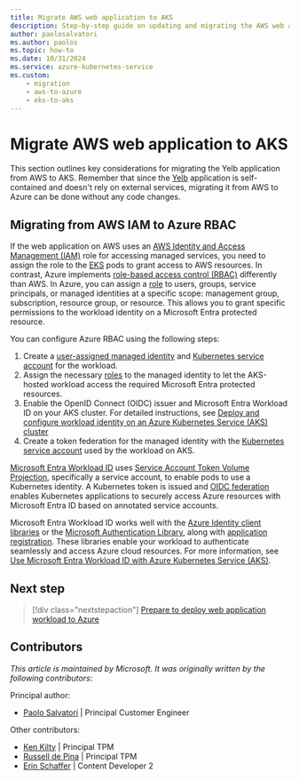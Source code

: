 ```yaml
---
title: Migrate AWS web application to AKS
description: Step-by-step guide on updating and migrating the AWS web application to Azure Kubernetes Service (AKS).
author: paolosalvatori
ms.author: paolos
ms.topic: how-to
ms.date: 10/31/2024
ms.service: azure-kubernetes-service
ms.custom: 
    - migration
    - aws-to-azure
    - eks-to-aks
---
```


# Migrate AWS web application to AKS

This section outlines key considerations for migrating the Yelb application from AWS to AKS. Remember that since the [Yelb][yelb] application is self-contained and doesn't rely on external services, migrating it from AWS to Azure can be done without any code changes. 

## Migrating from AWS IAM to Azure RBAC

If the web application on AWS uses an [AWS Identity and Access Management (IAM)][aws-iam] role for accessing managed services, you need to assign the role to the [EKS][aws-eks] pods to grant access to AWS resources. In contrast, Azure implements [role-based access control (RBAC)][azure-rbac] differently than AWS. In Azure, you can assign a [role][azure-role-assignment] to users, groups, service principals, or managed identities at a specific scope: management group, subscription, resource group, or resource. This allows you to grant specific permissions to the workload identity on a Microsoft Entra protected resource.

You can configure Azure RBAC using the following steps:

1. Create a [user-assigned managed identity][azure-user-assigned-managed-identity] and [Kubernetes service account][kubernetes-sa] for the workload.
1. Assign the necessary [roles][azure-role-assignment] to the managed identity to let the AKS-hosted workload access the required Microsoft Entra protected resources.
1. Enable the OpenID Connect (OIDC) issuer and Microsoft Entra Workload ID on your AKS cluster. For detailed instructions, see [Deploy and configure workload identity on an Azure Kubernetes Service (AKS) cluster][aks-oidc]
1. Create a token federation for the managed identity with the [Kubernetes service account][kubernetes-sa] used by the workload on AKS.

[Microsoft Entra Workload ID][entra] uses [Service Account Token Volume Projection][token-projection], specifically a service account, to enable pods to use a Kubernetes identity. A Kubernetes token is issued and [OIDC federation][oidc-federation] enables Kubernetes applications to securely access Azure resources with Microsoft Entra ID based on annotated service accounts. 

Microsoft Entra Workload ID works well with the [Azure Identity client libraries][identity-libraries] or the [Microsoft Authentication Library][msal], along with [application registration][app-registration]. These libraries enable your workload to authenticate seamlessly and access Azure cloud resources. For more information, see [Use Microsoft Entra Workload ID with Azure Kubernetes Service (AKS)][aks-workload-id].

## Next step

> [!div class="nextstepaction"]
> [Prepare to deploy web application workload to Azure][eks-web-prepare]

## Contributors

*This article is maintained by Microsoft. It was originally written by the following contributors*:

Principal author:
- [Paolo Salvatori](https://www.linkedin.com/in/paolo-salvatori) | Principal Customer Engineer

Other contributors:
- [Ken Kilty](https://www.linkedin.com/in/kennethkilty/) | Principal TPM
- [Russell de Pina](https://www.linkedin.com/in/rdepina/) | Principal TPM
- [Erin Schaffer](https://www.linkedin.com/in/erin-schaffer-65800215b/) | Content Developer 2

<!-- LINKS -->
[yelb]: https://github.com/mreferre/yelb/
[aws-eks]: https://docs.aws.amazon.com/en_us/eks/latest/userguide/what-is-eks.html
[aws-iam]: https://aws.amazon.com/iam/
[kubernetes-sa]: https://kubernetes.io/docs/concepts/security/service-accounts/
[azure-user-assigned-managed-identity]: /entra/identity/managed-identities-azure-resources/how-manage-user-assigned-managed-identities?pivots=identity-mi-methods-azp
[azure-rbac]: /azure/role-based-access-control/overview
[azure-role-assignment]: /azure/role-based-access-control/role-assignments-portal
[aks-oidc]: /azure/aks/workload-identity-deploy-cluster
[aks-workload-id]:/azure/aks/workload-identity-overview?tabs=dotnet
[eks-web-prepare]: ./eks-web-prepare.md
[entra]: /azure/active-directory/develop/workload-identities-overview
[token-projection]: https://kubernetes.io/docs/tasks/configure-pod-container/configure-service-account/#serviceaccount-token-volume-projection
[oidc-federation]: https://kubernetes.io/docs/reference/access-authn-authz/authentication/#openid-connect-tokens
[identity-libraries]: /azure/aks/workload-identity-overview?tabs=dotnet#azure-identity-client-libraries
[msal]: /azure/active-directory/develop/msal-overview
[app-registration]: /azure/active-directory/develop/application-model#register-an-application